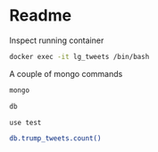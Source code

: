 # Readme

Inspect running container

```bash
docker exec -it lg_tweets /bin/bash
```


A couple of mongo commands

```bash
mongo

db

use test

db.trump_tweets.count()

```
